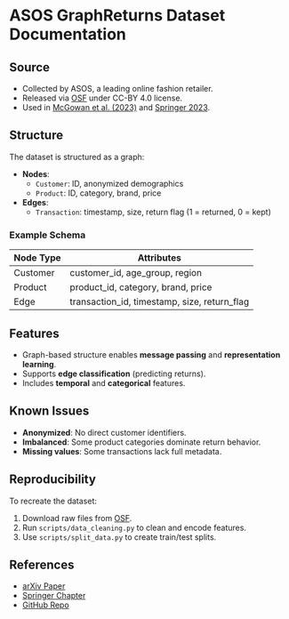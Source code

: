 # ASOS GraphReturns Dataset Documentation

##  Source
- Collected by ASOS, a leading online fashion retailer.
- Released via [OSF](https://osf.io/c793h/) under CC-BY 4.0 license.
- Used in [McGowan et al. (2023)](https://arxiv.org/abs/2302.14096) and [Springer 2023](https://link.springer.com/chapter/10.1007/978-3-031-22192-7_6).

##  Structure
The dataset is structured as a graph:
- **Nodes**:
  - `Customer`: ID, anonymized demographics
  - `Product`: ID, category, brand, price
- **Edges**:
  - `Transaction`: timestamp, size, return flag (1 = returned, 0 = kept)

### Example Schema

| Node Type | Attributes |
|-----------|------------|
| Customer  | customer_id, age_group, region |
| Product   | product_id, category, brand, price |
| Edge      | transaction_id, timestamp, size, return_flag |

##  Features
- Graph-based structure enables **message passing** and **representation learning**.
- Supports **edge classification** (predicting returns).
- Includes **temporal** and **categorical** features.

##  Known Issues
- **Anonymized**: No direct customer identifiers.
- **Imbalanced**: Some product categories dominate return behavior.
- **Missing values**: Some transactions lack full metadata.

## Reproducibility
To recreate the dataset:
1. Download raw files from [OSF](https://osf.io/c793h/).
2. Run `scripts/data_cleaning.py` to clean and encode features.
3. Use `scripts/split_data.py` to create train/test splits.

##  References
- [arXiv Paper](https://arxiv.org/abs/2302.14096)
- [Springer Chapter](https://link.springer.com/chapter/10.1007/978-3-031-22192-7_6)
- [GitHub Repo](https://github.com/fabon/asos-graph-returns)
